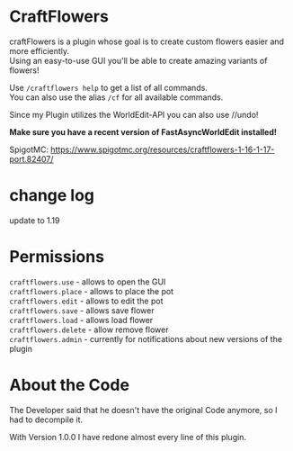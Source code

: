 # CraftFlowers
craftFlowers is a plugin whose goal is to create custom flowers easier and more efficiently.  
Using an easy-to-use GUI you'll be able to create amazing variants of flowers!  

Use `/craftflowers help` to get a list of all commands.  
You can also use the alias `/cf` for all available commands.   

Since my Plugin utilizes the WorldEdit-API you can also use //undo!  

**Make sure you have a recent version of FastAsyncWorldEdit installed!**  

SpigotMC: https://www.spigotmc.org/resources/craftflowers-1-16-1-17-port.82407/

# change log

update to 1.19

# Permissions

`craftflowers.use` - allows to open the GUI  
`craftflowers.place` - allows to place the pot  
`craftflowers.edit` - allows to edit the pot  
`craftflowers.save` - allows save flower  
`craftflowers.load` - allows load flower  
`craftflowers.delete` - allow remove flower  
`craftflowers.admin` - currently for notifications about new versions of the plugin  

# About the Code

The Developer said that he doesn't have the original Code anymore, so I had to decompile it.

With Version 1.0.0 I have redone almost every line of this plugin. 
